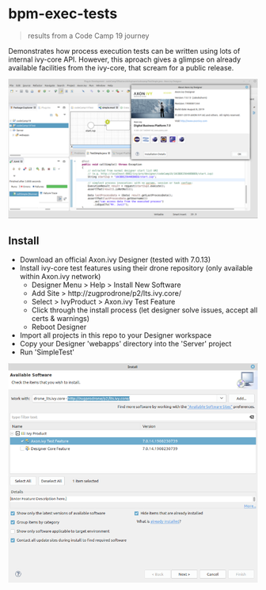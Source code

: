 # bpm-exec-tests

> results from a Code Camp 19 journey


Demonstrates how process execution tests can be written using lots of internal ivy-core API. However, this aproach gives a glimpse on already available facilities from the ivy-core, that scream for a public release.

![70-bpm.test](doc/img/designer70lts_runningBpmExecTests_codeCamp19.png)

## Install
- Download an official Axon.ivy Designer (tested with 7.0.13)
- Install ivy-core test features using their drone repository (only available within Axon.ivy network)
	- Designer Menu > Help > Install New Software
	- Add Site > http://zugprodrone/p2/lts.ivy.core/
	- Select > IvyProduct > Axon.ivy Test Feature
	- Click through the install process (let designer solve issues, accept all certs & warnings)
	- Reboot Designer
- Import all projects in this repo to your Designer workspace
- Copy your Designer 'webapps' directory into the 'Server' project
- Run 'SimpleTest'

![fdas](doc/img/lts_install_testFeature_fromDrone.png)